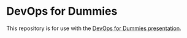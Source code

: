 # DevOps for Dummies

This repository is for use with the [DevOps for Dummies presentation](https://docs.google.com/presentation/d/1EKEJVaD3OaV06xzmqlDJQboVMEYri4rgAx2SYJOAtIo/edit#slide=id.p).

